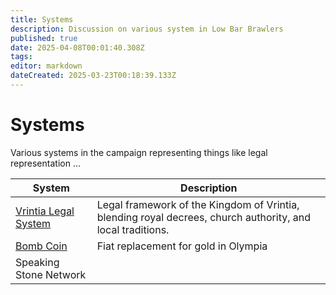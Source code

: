 ```yaml
---
title: Systems
description: Discussion on various system in Low Bar Brawlers
published: true
date: 2025-04-08T00:01:40.308Z
tags: 
editor: markdown
dateCreated: 2025-03-23T00:18:39.133Z
---
```


# Systems

Various systems in the campaign representing things like legal representation ...

| System | Description |
|---------|-------------|
| [Vrintia Legal System](/systems/Vrintia-Legal-System) | Legal framework of the Kingdom of Vrintia, blending royal decrees, church authority, and local traditions. |
| [Bomb Coin](/systems/Bomb-Coin) | Fiat replacement for gold in Olympia  |
| Speaking Stone Network |  |


